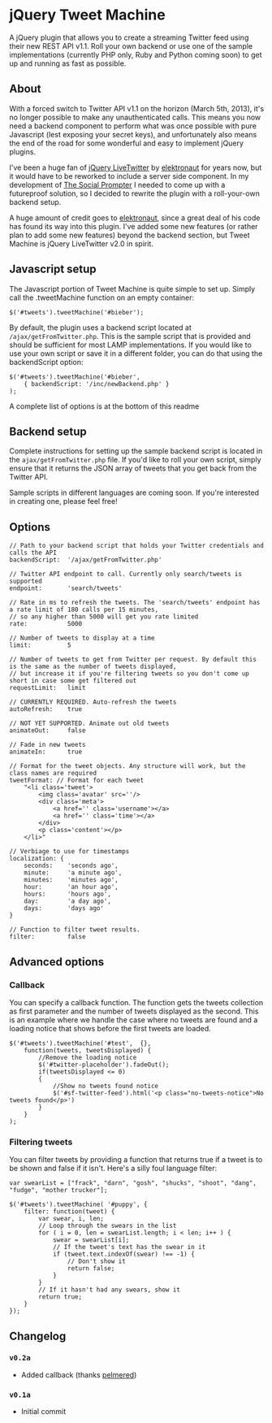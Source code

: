 # jQuery Tweet Machine
A jQuery plugin that allows you to create a streaming Twitter feed using their new REST API v1.1. Roll your own backend or use one of the sample implementations (currently PHP only, Ruby and Python coming soon) to get up and running as fast as possible.

## About
With a forced switch to Twitter API v1.1 on the horizon (March 5th, 2013), it's no longer possible to make any unauthenticated calls. This means you now need a backend component to perform what was once possible with pure Javascript (lest exposing your secret keys), and unfortunately also means the end of the road for some wonderful and easy to implement jQuery plugins.

I've been a huge fan of [jQuery LiveTwitter](http://elektronaut.github.com/jquery.livetwitter/) by [elektronaut](https://github.com/elektronaut) for years now, but it would have to be reworked to include a server side component. In my development of [The Social Prompter](http://thesocialprompter.com/) I needed to come up with a futureproof solution, so I decided to rewrite the plugin with a roll-your-own backend setup.

A huge amount of credit goes to [elektronaut](https://github.com/elektronaut), since a great deal of his code has found its way into this plugin. I've added some new features (or rather plan to add some new features) beyond the backend section, but Tweet Machine is jQuery LiveTwitter v2.0 in spirit.

## Javascript setup
The Javascript portion of Tweet Machine is quite simple to set up. Simply call the .tweetMachine function on an empty container:

    $('#tweets').tweetMachine('#bieber');

By default, the plugin uses a backend script located at `/ajax/getFromTwitter.php`. This is the sample script that is provided and should be sufficient for most LAMP implementations. If you would like to use your own script or save it in a different folder, you can do that using the backendScript option:

    $('#tweets').tweetMachine('#bieber',
        { backendScript: '/inc/newBackend.php' }
    );

A complete list of options is at the bottom of this readme

## Backend setup
Complete instructions for setting up the sample backend script is located in the `ajax/getFromTwitter.php` file. If you'd like to roll your own script, simply ensure that it returns the JSON array of tweets that you get back from the Twitter API.

Sample scripts in different languages are coming soon. If you're interested in creating one, please feel free!

## Options
    // Path to your backend script that holds your Twitter credentials and calls the API
    backendScript:  '/ajax/getFromTwitter.php'

    // Twitter API endpoint to call. Currently only search/tweets is supported
    endpoint:       'search/tweets'

    // Rate in ms to refresh the tweets. The 'search/tweets' endpoint has a rate limit of 180 calls per 15 minutes,
    // so any higher than 5000 will get you rate limited
    rate:           5000

    // Number of tweets to display at a time
    limit:          5

    // Number of tweets to get from Twitter per request. By default this is the same as the number of tweets displayed,
    // but increase it if you're filtering tweets so you don't come up short in case some get filtered out
    requestLimit:   limit          

    // CURRENTLY REQUIRED. Auto-refresh the tweets
    autoRefresh:    true

    // NOT YET SUPPORTED. Animate out old tweets
    animateOut:     false

    // Fade in new tweets
    animateIn:      true 

    // Format for the tweet objects. Any structure will work, but the class names are required
    tweetFormat: // Format for each tweet
        "<li class='tweet'>
            <img class='avatar' src=''/>
            <div class='meta'>
                <a href='' class='username'></a>
                <a href='' class='time'></a>
            </div>
            <p class='content'></p>
        </li>"

    // Verbiage to use for timestamps
    localization: { 
        seconds:    'seconds ago',
        minute:     'a minute ago',
        minutes:    'minutes ago',
        hour:       'an hour ago',
        hours:      'hours ago',
        day:        'a day ago',
        days:       'days ago'
    }

    // Function to filter tweet results. 
    filter:         false

## Advanced options

### Callback

You can specify a callback function. The function gets the tweets collection as first parameter and the number of tweets displayed as the second. 
This is an example where we handle the case where no tweets are found and a loading notice that shows before the first tweets are loaded.

    $('#tweets').tweetMachine('#test',	{},
        function(tweets, tweetsDisplayed) {
		    //Remove the loading notice
            $('#twitter-placeholder').fadeOut();
            if(tweetsDisplayed <= 0)
            {
			    //Show no tweets found notice
                $('#sf-twitter-feed').html('<p class="no-tweets-notice">No tweets found</p>')
            }
        }
    );


### Filtering tweets

You can filter tweets by providing a function that returns true if a tweet is to be shown and false if it isn't. Here's a silly foul language filter:

    var swearList = ["frack", "darn", "gosh", "shucks", "shoot", "dang", "fudge", "mother trucker"];

    $('#tweets').tweetMachine( '#puppy', {
        filter: function(tweet) {
            var swear, i, len;
            // Loop through the swears in the list
            for ( i = 0, len = swearList.length; i < len; i++ ) {
                swear = swearList[i];
                // If the tweet's text has the swear in it
                if (tweet.text.indexOf(swear) !== -1) {
                    // Don't show it
                    return false;
                }
            }
            // If it hasn't had any swears, show it
            return true;
        }
    });

## Changelog

### `v0.2a`

- Added callback (thanks [pelmered](https://github.com/pelmered))

### `v0.1a`

- Initial commit
